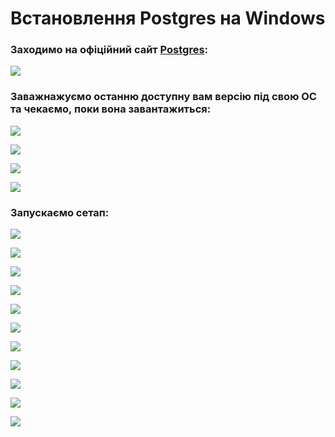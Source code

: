 # Встановлення Postgres на Windows

### Заходимо на офіційний сайт [Postgres](https://www.postgresql.org/):

![](images/01.jpg)

### Заважнажуємо останню доступну вам версію під свою ОС та чекаємо, поки вона завантажиться:

![](images/02.jpg)

![](images/03.jpg)

![](images/04.jpg)

![](images/05.jpg)

### Запускаємо сетап:

![](images/06.jpg)

![](images/07.jpg)

![](images/08.jpg)

![](images/09.jpg)

![](images/10.jpg)

![](images/11.jpg)

![](images/12.jpg)

![](images/13.jpg)

![](images/14.jpg)

![](images/15.jpg)

![](images/16.jpg)
